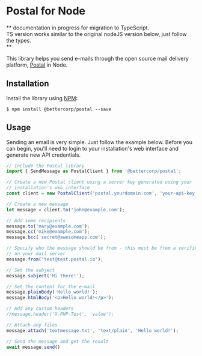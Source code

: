# Postal for Node

** 
documentation in progress for migration to TypeScript.  
TS version works similar to the original nodeJS version below, just follow the types.  
**  

This library helps you send e-mails through the open source mail delivery
platform, [Postal](https://github.com/BetterCorp/node-postal) in Node.

## Installation

Install the library using [NPM](https://www.npmjs.com/):

```
$ npm install @bettercorp/postal --save
```

## Usage

Sending an email is very simple. Just follow the example below. Before you can
begin, you'll need to login to your installation's web interface and generate
new API credentials.

```typescript
// Include the Postal library
import { SendMessage as PostalClient } from '@bettercorp/postal';

// Create a new Postal client using a server key generated using your
// installation's web interface
const client = new PostalClient('postal.yourdomain.com', 'your-api-key');

// Create a new message
let message = client.to('john@example.com');

// Add some recipients
message.to('mary@example.com');
message.cc('mike@example.com');
message.bcc('secret@awesomeapp.com');

// Specify who the message should be from - this must be from a verified domain
// on your mail server
message.from('test@test.postal.io');

// Set the subject
message.subject('Hi there!');

// Set the content for the e-mail
message.plainBody('Hello world!');
message.htmlBody('<p>Hello world!</p>');

// Add any custom headers
//message.header('X-PHP-Test', 'value');

// Attach any files
message.attach('textmessage.txt', 'text/plain', 'Hello world!');

// Send the message and get the result
await message.send()
```
